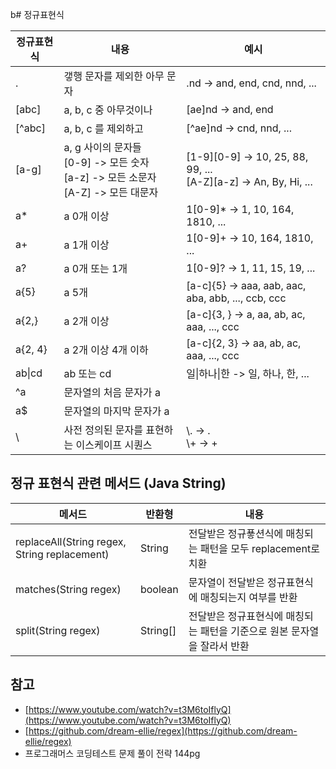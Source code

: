 b# 정규표현식

|정규표현식|내용|예시|
|---|---|---|
|.|갷행 문자를 제외한 아무 문자|.nd -> and, end, cnd, nnd, ...|
|\[abc]|a, b, c 중 아무것이나|\[ae]nd -> and, end|
|\[^abc]|a, b, c 를 제외하고|\[^ae]nd -> cnd, nnd, ...|
|\[a-g]|a, g 사이의 문자들 </br>\[0-9] -> 모든 숫자 </br>\[a-z] -> 모든 소문자 </br>\[A-Z] -> 모든 대문자|\[1-9]\[0-9] -> 10, 25, 88, 99, ... </br>\[A-Z]\[a-z] -> An, By, Hi, ...|
|a\*|a 0개 이상|1\[0-9]\* -> 1, 10, 164, 1810, ...|
|a+|a 1개 이상|1\[0-9]+ -> 10, 164, 1810, ...|
|a?|a 0개 또는 1개|1\[0-9]? -> 1, 11, 15, 19, ...|
|a{5}|a 5개|\[a-c]{5} -> aaa, aab, aac, aba, abb, ..., ccb, ccc|
|a{2,}|a 2개 이상|\[a-c]{3, } -> a, aa, ab, ac, aaa, ..., ccc|
|a{2, 4}|a 2개 이상 4개 이하|\[a-c]{2, 3} -> aa, ab, ac, aaa, ..., ccc|
|ab\|cd|ab 또는 cd|일\|하나\|한 -> 일, 하나, 한, ...|
|^a|문자열의 처음 문자가 a||
|a$|문자열의 마지막 문자가 a||
|\\ | 사전 정의된 문자를 표현하는 이스케이프 시퀀스|\\. -> . </br>\\+ -> +|

## 정규 표현식 관련 메서드 (Java String)

|메서드|반환형|내용|
|---|---|---|
|replaceAll(String regex, String replacement)|String|전달받은 정규푷션식에 매칭되는 패턴을 모두 replacement로 치환|
|matches(String regex)|boolean|문자열이 전달받은 정규표현식에 매칭되는지 여부를 반환|
|split(String regex)|String\[]|전달받은 정규표현식에 매칭되는 패턴을 기준으로 원본 문자열을 잘라서 반환|

## 참고

- [https://www.youtube.com/watch?v=t3M6toIflyQ](https://www.youtube.com/watch?v=t3M6toIflyQ)
- [https://github.com/dream-ellie/regex](https://github.com/dream-ellie/regex)
- 프로그래머스 코딩테스트 문제 풀이 전략 144pg
